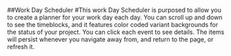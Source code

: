 ##Work Day Scheduler
#This work Day Scheduler is purposed to allow you to create a planner for your work day each day.
You can scroll up and down to see the timeblocks, and it features color coded variant backgrounds
for the status of your project.
You can click each event to see details.
The items will persist whenever you navigate away from, and return to the page, or refresh it.
